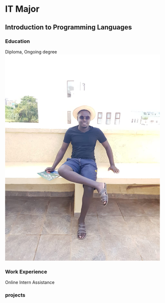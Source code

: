 
# IT Major
## Introduction to Programming Languages

### Education
Diploma, Ongoing degree
![me 2024july](assets/me.jpg)
### Work Experience
Online Intern Assistance

### projects
